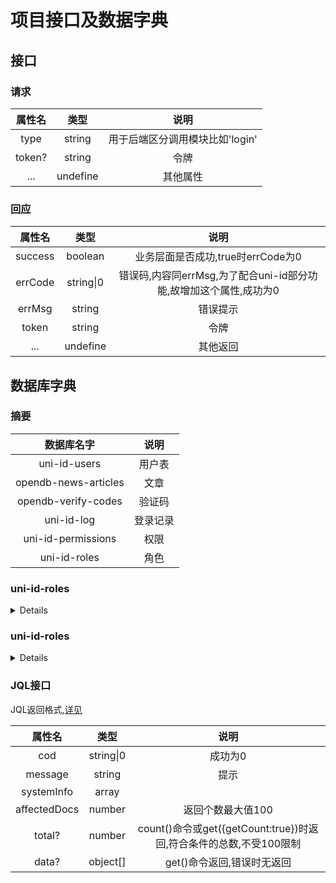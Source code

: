 # 项目接口及数据字典


## 接口
### 请求

|属性名	|类型			|说明														|
|:---:	|:---:		|:---:													|
|type		|string		|用于后端区分调用模块比如'login'|
|token?	|string		|令牌														|
|...		|undefine	|其他属性												|
### 回应
|属性名	|类型			|说明															|
|:---:	|:---:		|:---:														|
|success|boolean	|业务层面是否成功,true时errCode为0|
|errCode|string\|0				|错误码,内容同errMsg,为了配合uni-id部分功能,故增加这个属性,成功为0|
|errMsg	|string		|错误提示													|
|token	|string		|令牌															|
|...		|undefine	|其他返回													|

## 数据库字典

### 摘要
|数据库名字						|说明			|
|:----:								|:---:		|
|uni-id-users					|用户表		|
|opendb-news-articles	|文章			|
|opendb-verify-codes	|验证码		|
|uni-id-log						|登录记录	|
|uni-id-permissions		|权限			|
|uni-id-roles					|角色			|


### uni-id-roles
<details>

```json
{
        "comment": "超级管理员拥有所有权限",
        "permission": [
        ],
        "role_id": "admin",
        "role_name": "超级管理员"
    },
```
</details>

### uni-id-roles  

<details>

```json
{
        "comment": "超级管理员拥有所有权限",
        "permission": [
        ],
        "role_id": "admin",
        "role_name": "超级管理员"
    },
```
</details>

### JQL接口

JQL返回格式,[详见](https://uniapp.dcloud.net.cn/uniCloud/jql.html#returnvalue)


|属性名		|类型			  |说明						
|:---:		|:---:		  |:---:					
|cod			|string\|0	|成功为0				
|message	|string		  |提示						
|systemInfo|array		  |								
|affectedDocs|number	|返回个数最大值100
|total?		|number		  |count()命令或get({getCount:true})时返回,符合条件的总数,不受100限制
|data?		|object[]		|get()命令返回,错误时无返回


